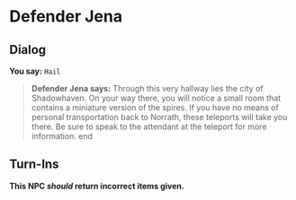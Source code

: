 # Defender Jena


## Dialog

**You say:** `Hail`



>**Defender Jena says:** Through this very hallway lies the city of Shadowhaven. On your way there, you will notice a small room that contains a miniature version of the spires. If you have no means of personal transportation back to Norrath, these teleports will take you there. Be sure to speak to the attendant at the teleport for more information.
end



## Turn-Ins



**This NPC *should* return incorrect items given.**





